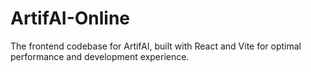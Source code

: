 # ArtifAI-Online
 The frontend codebase for ArtifAI, built with React and Vite for optimal performance and development experience.
